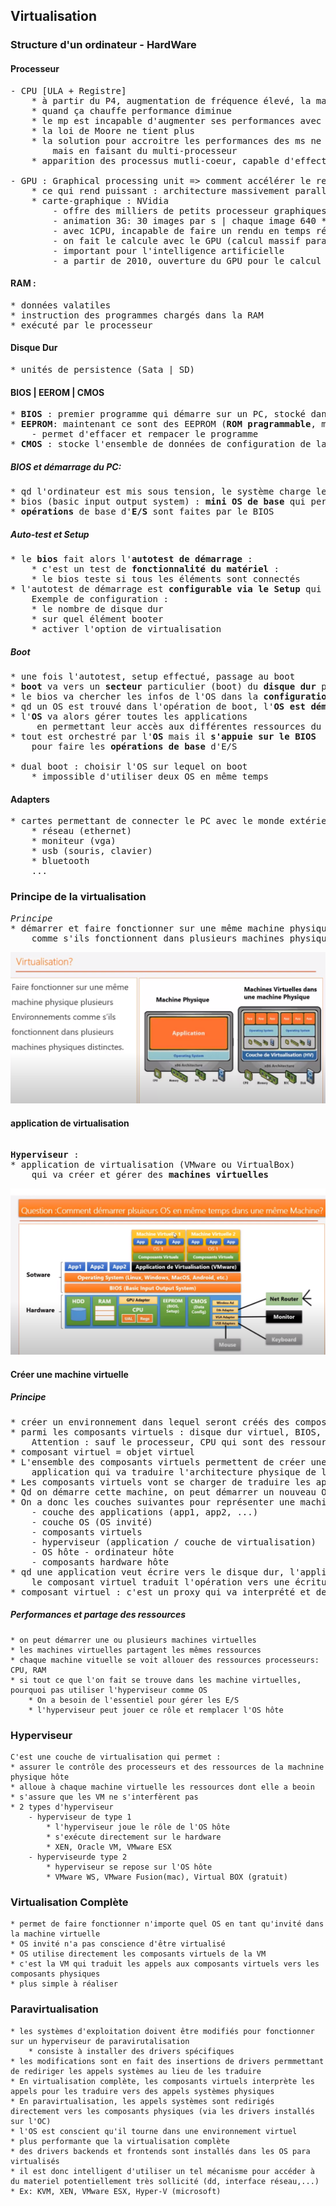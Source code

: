## Virtualisation

### Structure d'un ordinateur - HardWare

#### Processeur

<pre>
- CPU [ULA + Registre]
	* à partir du P4, augmentation de fréquence élevé, la matière du microprocesseur chauffe
	* quand ça chauffe performance diminue
	* le mp est incapable d'augmenter ses performances avec cette fréquence
	* la loi de Moore ne tient plus
	* la solution pour accroitre les performances des ms ne viendrait pas d'une augementation de fréquence 
		mais en faisant du multi-processeur
	* apparition des processus mutli-coeur, capable d'effectuer plusieurs instruction en même temps
	
- GPU : Graphical processing unit => comment accélérer le rendu graphique pour les jeux	
	* ce qui rend puissant : architecture massivement parallèle
	* carte-graphique : NVidia
		- offre des milliers de petits processeur graphiques
		- animation 3G: 30 images par s | chaque image 640 *1080, beaucoup de pixels
		- avec 1CPU, incapable de faire un rendu en temps réel
		- on fait le calcule avec le GPU (calcul massif parallèle)
		- important pour l'intelligence artificielle
		- a partir de 2010, ouverture du GPU pour le calcul scientifique (calcul matricielle)
</pre>

#### RAM :
<pre>
* données valatiles
* instruction des programmes chargés dans la RAM
* exécuté par le processeur
</pre>

#### Disque Dur
<pre>
* unités de persistence (Sata | SD)
</pre>

#### BIOS | EEROM | CMOS 
<pre>
* <b>BIOS</b> : premier programme qui démarre sur un PC, stocké dans <b>mémoire morte ROM</b> (une fois stocké, on ne peut plus modifié)
* <b>EEPROM</b>: maintenant ce sont des EEPROM (<b>ROM pragrammable</b>, mais qu'on peut modifier par programme (voie éléctrique |flashé))
	- permet d'effacer et rempacer le programme
* <b>CMOS</b> : stocke l'ensemble de données de configuration de la machine dont l'<i>option de virtualisation</i>
</pre>

##### BIOS et démarrage du PC:
<pre>
* qd l'ordinateur est mis sous tension, le système charge le <b>bios dans la RAM</b> et le CPU l'exécute
* bios (basic input output system) : <b>mini OS de base</b> qui permet de gérer les éléments matériels d'E/S
* <b>opérations</b> de base d'<b>E/S</b> sont faites par le BIOS 
</pre>

##### Auto-test et Setup
<pre>
* le <b>bios</b> fait alors l'<b>autotest de démarrage</b> :
	* c'est un test de <b>fonctionnalité du matériel</b> :
	* le bios teste si tous les éléments sont connectés
* l'autotest de démarrage est <b>configurable via le Setup</b> qui permet d'accèder aux <b>données de configuration</b> de la machine 
	Exemple de configuration :
	* le nombre de disque dur
	* sur quel élément booter
	* activer l'option de virtualisation
</pre>

##### Boot
<pre>
* une fois l'autotest, setup effectué, passage au boot 	
* <b>boot</b> va vers un <b>secteur</b> particulier (boot) du <b>disque dur</b> pour démarrer l'<b>OS</b>
* le bios va chercher les infos de l'OS dans la <b>configuration du Setup</b>
* qd un OS est trouvé dans l'opération de boot, l'<b>OS est démarré</b>
* l'<b>OS</b> va alors gérer toutes les applications 
	 en permettant leur accès aux différentes ressources du PCs
* tout est orchestré par l'<b>OS</b> mais il <b>s'appuie sur le BIOS</b> 
	pour faire les <b>opérations de base</b> d'E/S
	
* dual boot : choisir l'OS sur lequel on boot
	* impossible d'utiliser deux OS en même temps
</pre>

#### Adapters 

<pre>
* cartes permettant de connecter le PC avec le monde extérieur
	* réseau (ethernet)
	* moniteur (vga)
	* usb (souris, clavier)
	* bluetooth
	...
</pre>		
		
### Principe de la virtualisation

<pre>
<i>Principe</i>
* démarrer et faire fonctionner sur une même machine physique plusieurs environnements / OS
	comme s'ils fonctionnent dans plusieurs machines physiques distinctes.
</pre>	

![architecture](1-definition-virtualisation.PNG)
	
#### application de virtualisation

<pre>	
<b>Hyperviseur</b> : 
* application de virtualisation (VMware ou VirtualBox) 
	qui va créer et gérer des <b>machines virtuelles</b>
</pre>

![architecture](0-architecture-virtualiation.PNG)

#### Créer une machine virtuelle

##### Principe
<pre>
* créer un environnement dans lequel seront créés des composants virtuels (comparaison avec le modèle objets) et non des composants physiques.
* parmi les composants virtuels : disque dur virtuel, BIOS, tous les adaptateurs (carte réseau) 
	Attention : sauf le processeur, CPU qui sont des ressources partagées, RAM également je pense.
* composant virtuel = objet virtuel 
* L'ensemble des composants virtuels permettent de créer une application/machine qui représente l'architecture physique de l'ordinateur, 
	application qui va traduire l'architecture physique de l'ordinateur hôte mais sous forme de composants virtuels
* Les composants virtuels vont se charger de traduire les appels d'OS ves l'OS hôte qui permet d'accéder aux ressources matérielles
* Qd on démarre cette machine, on peut démarrer un nouveau OS qui ne connaît que les composants virtuels
* On a donc les couches suivantes pour représenter une machine virtuelle
	- couche des applications (app1, app2, ...)
	- couche OS (OS invité)
	- composants virtuels
	- hyperviseur (application / couche de virtualisation)
	- OS hôte - ordinateur hôte
	- composants hardware hôte
* qd une application veut écrire vers le disque dur, l'application écrit sur le disque dur virtuel ; 
	le composant virtuel traduit l'opération vers une écriture physique
* composant virtuel : c'est un proxy qui va interprété et demandé à l'hyperviseur de faire l'écriture sur disque en passant par l'OS hôte
</pre>


##### Performances et partage des ressources

```
* on peut démarrer une ou plusieurs machines virtuelles
* les machines virtuelles partagent les mêmes ressources
* chaque machine vituelle se voit allouer des ressources processeurs: CPU, RAM
* si tout ce que l'on fait se trouve dans les machine virtuelles, pourquoi pas utiliser l'hyperviseur comme OS
	* On a besoin de l'essentiel pour gérer les E/S
	* l'hyperviseur peut jouer ce rôle et remplacer l'OS hôte
```

### Hyperviseur

```
C'est une couche de virtualisation qui permet :
* assurer le contrôle des processeurs et des ressources de la machnine physique hôte
* alloue à chaque machine virtuelle les ressources dont elle a beoin
* s'assure que les VM ne s'interfèrent pas
* 2 types d'hyperviseur
	- hyperviseur de type 1
		* l'hyperviseur joue le rôle de l'OS hôte
		* s'exécute directement sur le hardware
		* XEN, Oracle VM, VMware ESX
	- hyperviseurde type 2
		* hyperviseur se repose sur l'OS hôte
		* VMware WS, VMware Fusion(mac), Virtual BOX (gratuit)
```

### Virtualisation Complète

```
* permet de faire fonctionner n'importe quel OS en tant qu'invité dans la machine virtuelle
* OS invité n'a pas conscience d'être virtualisé
* OS utilise directement les composants virtuels de la VM
* c'est la VM qui traduit les appels aux composants virtuels vers les composants physiques
* plus simple à réaliser
```

### Paravirtualisation

```
* les systèmes d'exploitation doivent être modifiés pour fonctionner sur un hyperviseur de paravirutalisation 
	* consiste à installer des drivers spécifiques
* les modifications sont en fait des insertions de drivers permmettant de rediriger les appels systèmes au lieu de les traduire
* En virtualisation complète, les composants virtuels interprète les appels pour les traduire vers des appels systèmes physiques
* En paravirtualisation, les appels systèmes sont redirigés directement vers les composants physiques (via les drivers installés sur l'OC)
* l'OS est conscient qu'il tourne dans une environnement virtuel
* plus performante que la virtualisation complète
* des drivers backends et frontends sont installés dans les OS para virtualisés
* il est donc intelligent d'utiliser un tel mécanisme pour accéder à du materiel potentiellement très sollicité (dd, interface réseau,...)
* Ex: KVM, XEN, VMware ESX, Hyper-V (microsoft)

```
